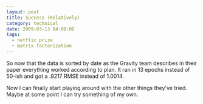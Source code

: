 ```yaml
---
layout: post
title: Success (Relatively)
category: technical
date: 2009-03-13 04:00:00
tags:
  - netflix prize
  - matrix factorization
---
```

So now that the data is sorted by date as the Gravity team describes in their paper everything worked according to plan.  It ran in 13 epochs instead of 50-ish and got a .9217 RMSE instead of 1.0014.

Now I can finally start playing around with the other things they've tried.  Maybe at some point I can try something of my own.
